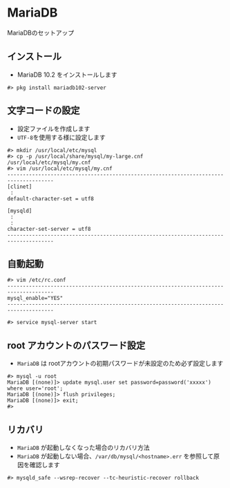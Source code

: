 MariaDB
===
MariaDBのセットアップ

インストール
---
- MariaDB 10.2 をインストールします

```
#> pkg install mariadb102-server
```

文字コードの設定
---
- 設定ファイルを作成します
- `UTF-8`を使用する様に設定します
```
#> mkdir /usr/local/etc/mysql
#> cp -p /usr/local/share/mysql/my-large.cnf /usr/local/etc/mysql/my.cnf
#> vim /usr/local/etc/mysql/my.cnf
-------------------------------------------------------------------------------------
[clinet]
 :
default-character-set = utf8

[mysqld]
 :
 :
character-set-server = utf8
-------------------------------------------------------------------------------------
```

自動起動
---
```
#> vim /etc/rc.conf
-------------------------------------------------------------------------------------
mysql_enable="YES"
-------------------------------------------------------------------------------------

#> service mysql-server start
```

root アカウントのパスワード設定
---
- `MariaDB` は rootアカウントの初期パスワードが未設定のため必ず設定します
```
#> mysql -u root
MariaDB [(none)]> update mysql.user set password=password('xxxxx') where user='root';
MariaDB [(none)]> flush privileges;
MariaDB [(none)]> exit;
#>
```

リカバリ
---
- `MariaDB` が起動しなくなった場合のリカバリ方法
- `MariaDB` が起動しない場合、`/var/db/mysql/<hostname>.err` を参照して原因を確認します
```
#> mysqld_safe --wsrep-recover --tc-heuristic-recover rollback
```
